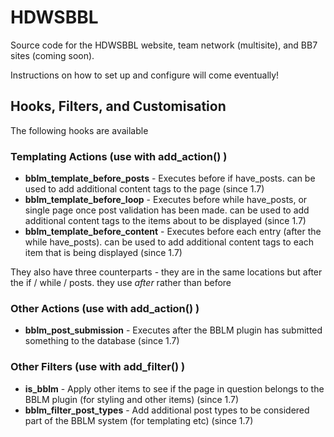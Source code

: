 # HDWSBBL
Source code for the HDWSBBL website, team network (multisite), and BB7 sites (coming soon).

Instructions on how to set up and configure will come eventually!


## Hooks, Filters, and Customisation
The following hooks are available

### Templating Actions (use with add_action() )
* **bblm_template_before_posts** - Executes before if have_posts. can be used to add additional content tags to the page (since 1.7)
* **bblm_template_before_loop** - Executes before while have_posts, or single page once post validation has been made. can be used to add additional content tags to the items about to be displayed (since 1.7)
* **bblm_template_before_content** - Executes before each entry (after the while have_posts). can be used to add additional content tags to each item that is being displayed (since 1.7)

They also have three counterparts - they are in the same locations but after the if / while / posts. they use *after* rather than before

### Other Actions (use with add_action() )
* **bblm_post_submission** - Executes after the BBLM plugin has submitted something to the database (since 1.7)

### Other Filters (use with add_filter() )
* **is_bblm** - Apply other items to see if the page in question belongs to the BBLM plugin (for styling and other items) (since 1.7)
* **bblm_filter_post_types** - Add additional post types to be considered part of the BBLM system (for templating etc) (since 1.7)
